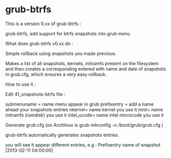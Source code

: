 grub-btrfs
==========

This is a version 0.xx of grub-btrfs :

grub-btrfs, add support for btrfs snapshots into grub menu

What does grub-btrfs v0.xx do :

Simple rollback using snapshots you made previous.

Makes a list of all snapshots, kernels, initramfs present on the filesystem and then creates a corresponding entered with name and date of snapshots in grub.cfg, which ensures a very easy rollback.

How to use it :

Edit 41_snapshots-btrfs file :

submenuname = name menu appear in grub
prefixentry = add a name ahead your snapshots entries
nkernel= name kernel you use it
ninit= name initramfs (ramdisk) you use it
intel_ucode= name intel microcode you use it

Generate grub.cfg (on Archlinux is grub-mkconfig -o /boot/grub/grub.cfg )

grub-btrfs automatically generates snapshots entries.

you will see it appear different entries, e.g : Prefixentry name of snapshot [2013-02-11 04:00:00]
